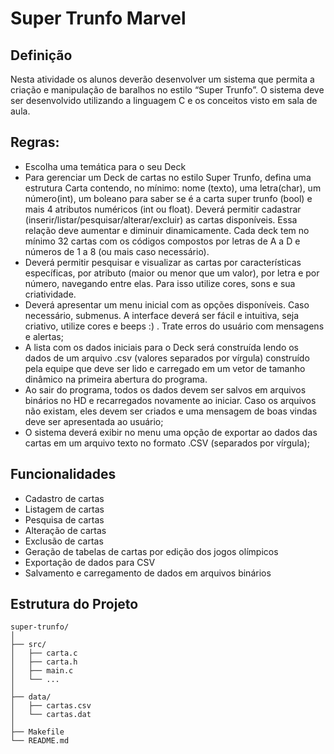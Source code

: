 # Super Trunfo Marvel

## Definição

Nesta atividade os alunos deverão desenvolver um sistema que permita a criação e
manipulação de baralhos no estilo “Super Trunfo”. O sistema deve ser desenvolvido utilizando a
linguagem C e os conceitos visto em sala de aula.

## Regras:

*  Escolha uma temática para o seu Deck 
*  Para gerenciar um Deck de cartas no estilo Super Trunfo, defina uma estrutura Carta
contendo, no mínimo: nome (texto), uma letra(char), um número(int), um boleano para
saber se é a carta super trunfo (bool) e mais 4 atributos numéricos (int ou float). Deverá
permitir cadastrar (inserir/listar/pesquisar/alterar/excluir) as cartas disponíveis. Essa
relação deve aumentar e diminuir dinamicamente. Cada deck tem no mínimo 32 cartas
com os códigos compostos por letras de A a D e números de 1 a 8 (ou mais caso
necessário). 
*  Deverá permitir pesquisar e visualizar as cartas por características específicas, por
atributo (maior ou menor que um valor), por letra e por número, navegando entre elas.
Para isso utilize cores, sons e sua criatividade. 
*  Deverá apresentar um menu inicial com as opções disponíveis. Caso necessário,
submenus. A interface deverá ser fácil e intuitiva, seja criativo, utilize cores e beeps :) .
Trate erros do usuário com mensagens e alertas; 
*  A lista com os dados iniciais para o Deck será construída lendo os dados de um
arquivo .csv (valores separados por vírgula) construído pela equipe que deve ser lido e
carregado em um vetor de tamanho dinâmico na primeira abertura do programa.  
*  Ao sair do programa, todos os dados devem ser salvos em arquivos binários no HD e
recarregados novamente ao iniciar. Caso os arquivos não existam, eles devem ser
criados e uma mensagem de boas vindas deve ser apresentada ao usuário; 
*  O sistema deverá exibir no menu uma opção de exportar ao dados das cartas em um
arquivo texto no formato .CSV (separados por vírgula); 


## Funcionalidades

- Cadastro de cartas
- Listagem de cartas
- Pesquisa de cartas
- Alteração de cartas
- Exclusão de cartas
- Geração de tabelas de cartas por edição dos jogos olímpicos
- Exportação de dados para CSV
- Salvamento e carregamento de dados em arquivos binários

## Estrutura do Projeto

```plaintext
super-trunfo/
│
├── src/
│   ├── carta.c
│   ├── carta.h
│   ├── main.c
│   └── ...
│
├── data/
│   ├── cartas.csv
│   └── cartas.dat
│
├── Makefile
└── README.md
